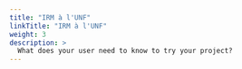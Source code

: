 ```yaml
---
title: "IRM à l'UNF"
linkTitle: "IRM à l'UNF"
weight: 3
description: >
  What does your user need to know to try your project?
---
```



